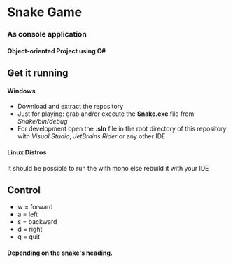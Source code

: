 # Snake Game
### As console application
#### Object-oriented Project using C#

## Get it running
#### Windows
* Download and extract the repository
* Just for playing: grab and/or execute the **Snake.exe** file from *Snake/bin/debug*
* For development open the **.sln** file in the root directory of this repository with *Visual Studio*, *JetBrains Rider* or any other IDE

#### Linux Distros
It should be possible to run the with mono else rebuild it with your IDE
## Control
* w = forward
* a = left
* s = backward
* d = right
* q = quit
#### Depending on the snake's heading.
